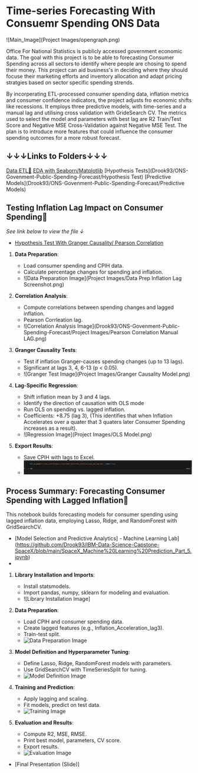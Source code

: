 
# Time-series Forecasting With Consuemr Spending ONS Data
![Main_Image](Project Images/opengraph.png)

Office For National Statistics is publicly accessed government economic data. The goal with this project is to be able to forecasting Consumer Spending across all sectors to identify where people are chosing to spend their money. This project can aid business's in deciding where they should focuse their marketing efforts and inventory allocation and adapt pricing stratgies based on sector specific spending strends.

By incorperating ETL-processed consumer spending data, inflation metrics and consumer confidence indicators, the project adjusts fro economic shifts like recessions. It employs three predictive models, with time-series and a manual lag and utilising cross validation with GrideSearch CV. The metrics used to select the model and parameters with best lag are R2 Train/Test Score and Negative MSE Cross-Validation against Negative MSE Test. The plan is to introduce more features that could influence the consumer spending outcomes for a more robust forecast.



## ↓↓↓Links to Folders↓↓↓
[Data ETL🔎](Drook93/ONS-Govenment-Public-Spending-Forecast/ETL)
[EDA with Seaborn/Matplotlib](Drook93/ONS-Govenment-Public-Spending-Forecast/EDA)
[Hypothesis Tests](Drook93/ONS-Govenment-Public-Spending-Forecast/Hypothesis Test)
[Predictive Models](Drook93/ONS-Govenment-Public-Spending-Forecast/Predictive Models)

 


  ## Testing Inflation Lag Impact on Consumer Spending🧪

 *See link below to view the file ↓*
* [Hypothesis Test With Granger Causality/ Pearson Correlation](https://github.com/Drook93/ONS-Govenment-Public-Spending-Forecast/blob/main/Inflation_lag_correlation_test_and_granger_test.ipynb)

1. **Data Preparation**:
   - Load consumer spending and CPIH data.
   - Calculate percentage changes for spending and inflation.
   - ![Data Preparation Image](Project Images/Data Prep Inflation Lag Screenshot.png)

2. **Correlation Analysis**:
   - Compute correlations between spending changes and lagged inflation.
   - Pearson Corrleation lag.
   - ![Correlation Analysis Image](Drook93/ONS-Govenment-Public-Spending-Forecast/Project Images/Pearson Correlation Manual LAG.png)

3. **Granger Causality Tests**:
   - Test if inflation Granger-causes spending changes (up to 13 lags).
   - Significant at lags 3, 4, 6-13 (p < 0.05).
   - ![Granger Test Image](Project Images/Granger Causality Model.png)
     

4. **Lag-Specific Regression**:
   - Shift inflation mean by 3 and 4 lags.
   - Identify the direction of causation with OLS mode
   - Run OLS on spending vs. lagged inflation.
   - Coefficients: +8.75 (lag 3), (This identifies that when Inflation Accelerates over a quater that 3 quaters later Consumer Spending increases as a result).
   - ![Regression Image](Project Images/OLS Model.png)

5. **Export Results**:
   - Save CPIH with lags to Excel.
   - ![Export Image](https://github.com/Drook93/ONS-Govenment-Public-Spending-Forecast/blob/main/Saved%20CPIH%20Hypothesis%20Test.png)

## Process Summary: Forecasting Consumer Spending with Lagged Inflation🔮

This notebook builds forecasting models for consumer spending using lagged inflation data, employing Lasso, Ridge, and RandomForest with GridSearchCV.
* [Model Selection and Predictive Analytics] - Machine Learning Lab](https://github.com/Drook93/IBM-Data-Science-Capstone-SpaceX/blob/main/SpaceX_Machine%20Learning%20Prediction_Part_5.ipynb)
* 
1. **Library Installation and Imports**:
   - Install statsmodels.
   - Import pandas, numpy, sklearn for modeling and evaluation.
   - ![Library Installation Image]

2. **Data Preparation**:
   - Load CPIH and consumer spending data.
   - Create lagged features (e.g., Inflation_Acceleration_lag3).
   - Train-test split.
   - ![Data Preparation Image](images/data_prep.png)

3. **Model Definition and Hyperparameter Tuning**:
   - Define Lasso, Ridge, RandomForest models with parameters.
   - Use GridSearchCV with TimeSeriesSplit for tuning.
   - ![Model Definition Image](images/model_def.png)

4. **Training and Prediction**:
   - Apply lagging and scaling.
   - Fit models, predict on test data.
   - ![Training Image](images/training.png)

5. **Evaluation and Results**:
   - Compute R2, MSE, RMSE.
   - Print best model, parameters, CV score.
   - Export results.
   - ![Evaluation Image](images/evaluation.png)



  
* [Final Presentation (Slide)]

